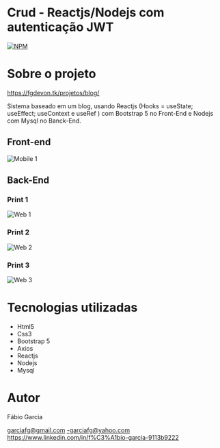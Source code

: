 # Crud - Reactjs/Nodejs com autenticação JWT 
[![NPM](https://img.shields.io/npm/l/react)](https://github.com/garciafg/crud-reactjs-nodejs-mysql/blob/main/LICENSE)

# Sobre o projeto

https://fgdevon.tk/projetos/blog/

Sistema baseado em um blog, usando Reactjs (Hooks = useState; useEffect; useContext e useRef ) com Bootstrap 5 no Front-End e Nodejs com Mysql no Banck-End.


## Front-end
![Mobile 1](https://fgdevon.tk/projetos/crud/front01.jpg)

## Back-End

### Print 1
![Web 1](https://fgdevon.tk/projetos/crud/back01.jpg)

### Print 2
![Web 2](https://fgdevon.tk/projetos/crud/back02.jpg)

### Print 3
![Web 3](https://fgdevon.tk/projetos/crud/back03.jpg)



# Tecnologias utilizadas
- Html5
- Css3
- Bootstrap 5
- Axios
- Reactjs
- Nodejs
- Mysql


# Autor

Fábio Garcia

garciafg@gmail.com -garciafg@yahoo.com
https://www.linkedin.com/in/f%C3%A1bio-garcia-9113b9222
